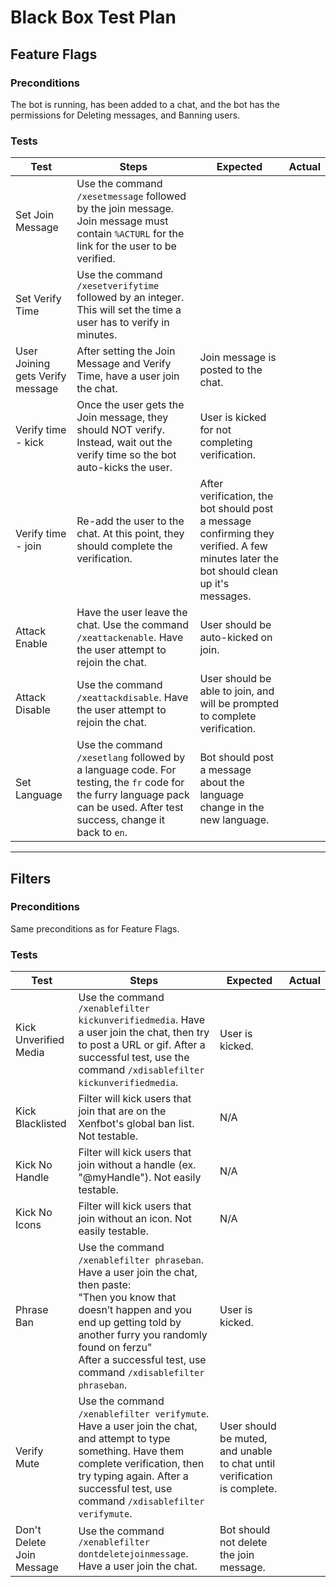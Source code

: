 # Black Box Test Plan

## Feature Flags

### Preconditions

The bot is running, has been added to a chat, and the bot has the permissions for Deleting messages, and Banning users.

### Tests

| Test                             | Steps                                                                                                                                                                       | Expected                                                                                                                               | Actual |
|----------------------------------|-----------------------------------------------------------------------------------------------------------------------------------------------------------------------------|----------------------------------------------------------------------------------------------------------------------------------------|--------|
| Set Join Message                 | Use the command `/xesetmessage` followed by the join message.  Join message must contain `%ACTURL` for the link for the user to be verified.                                |                                                                                                                                        |        |
| Set Verify Time                  | Use the command `/xesetverifytime` followed by an integer.  This will set the time a user has to verify in minutes.                                                         |                                                                                                                                        |        |
| User Joining gets Verify message | After setting the Join Message and Verify Time, have a user join the chat.                                                                                                  | Join message is posted to the chat.                                                                                                    |        |
| Verify time - kick               | Once the user gets the Join message, they should NOT verify.  Instead, wait out the verify time so the bot auto-kicks the user.                                             | User is kicked for not completing verification.                                                                                        |        |
| Verify time - join               | Re-add the user to the chat.  At this point, they should complete the verification.                                                                                         | After verification, the bot should post a message confirming they verified. A few minutes later the bot should clean up it's messages. |        |
| Attack Enable                    | Have the user leave the chat.  Use the command `/xeattackenable`.  Have the user attempt to rejoin the chat.                                                                | User should be auto-kicked on join.                                                                                                    |        |
| Attack Disable                   | Use the command `/xeattackdisable`.  Have the user attempt to rejoin the chat.                                                                                              | User should be able to join, and will be prompted to complete verification.                                                            |        |
| Set Language                     | Use the command `/xesetlang` followed by a language code.  For testing, the `fr` code for the furry language pack can be used.  After test success, change it back to `en`. | Bot should post a message about the language change in the new language.                                                               |        |
---

## Filters

### Preconditions

Same preconditions as for Feature Flags.

### Tests

| Test                      | Steps                                                                                                                                                                                                                                                                    | Expected                                                                 | Actual |
|---------------------------|--------------------------------------------------------------------------------------------------------------------------------------------------------------------------------------------------------------------------------------------------------------------------|--------------------------------------------------------------------------|--------|
| Kick Unverified Media     | Use the command `/xenablefilter kickunverifiedmedia`.  Have a user join the chat, then try to post a URL or gif.  After a successful test, use the command `/xdisablefilter kickunverifiedmedia`.                                                                        | User is kicked.                                                          |        |
| Kick Blacklisted          | Filter will kick users that join that are on the Xenfbot's global ban list.  Not testable.                                                                                                                                                                               | N/A                                                                      |        |
| Kick No Handle            | Filter will kick users that join without a handle (ex. "@myHandle").  Not easily testable.                                                                                                                                                                               | N/A                                                                      |        |
| Kick No Icons             | Filter will kick users that join without an icon.  Not easily testable.                                                                                                                                                                                                  | N/A                                                                      |        |
| Phrase Ban                | Use the command `/xenablefilter phraseban`.  Have a user join the chat, then paste:<br>"Then you know that doesn’t happen and you end up getting told by another furry you randomly found on ferzu"<br>After a successful test, use command `/xdisablefilter phraseban`. | User is kicked.                                                          |        |
| Verify Mute               | Use the command `/xenablefilter verifymute`.  Have a user join the chat, and attempt to type something.  Have them complete verification, then try typing again. After a successful test, use command `/xdisablefilter verifymute`.                                      | User should be muted, and unable to chat until verification is complete. |        |
| Don't Delete Join Message | Use the command `/xenablefilter dontdeletejoinmessage`.  Have a user join the chat.                                                                                                                                                                                      | Bot should not delete the join message.                                  |        |